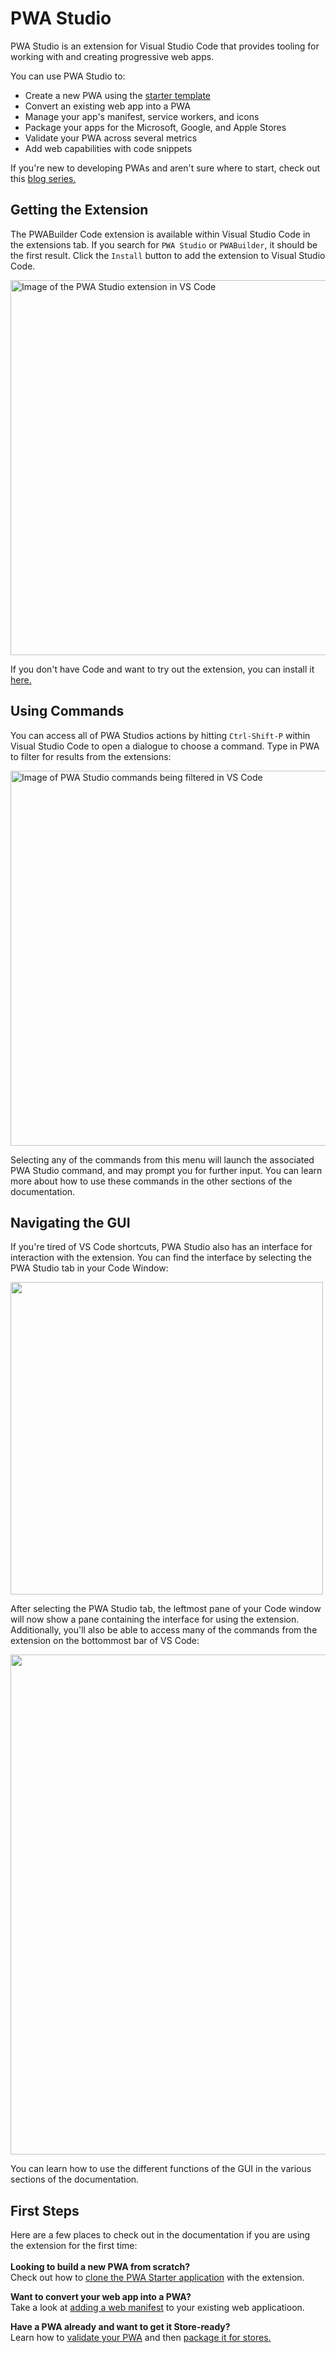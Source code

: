 # PWA Studio

PWA Studio is an extension for Visual Studio Code that provides tooling for working with and creating progressive web apps. 

You can use PWA Studio to: 

* Create a new PWA using the [starter template](https://github.com/pwa-builder/pwa-starter)
* Convert an existing web app into a PWA
* Manage your app's manifest, service workers, and icons
* Package your apps for the Microsoft, Google, and Apple Stores
* Validate your PWA across several metrics
* Add web capabilities with code snippets

If you're new to developing PWAs and aren't sure where to start, check out this [blog series.](https://microsoft.github.io/win-student-devs/#/)

## Getting the Extension
The PWABuilder Code extension is available within Visual Studio Code in the extensions tab. If you search for `PWA Studio` or `PWABuilder`, it should be the first result. 
Click the `Install` button to add the extension to Visual Studio Code.

<div class="docs-image">
    <img src="/assets/studio/quick-start/extension-marketplace.png" alt="Image of the PWA Studio extension in VS Code" width=600/>
</div>

If you don't have Code and want to try out the extension, you can install it [here.](https://code.visualstudio.com/)

## Using Commands
You can access all of PWA Studios actions by hitting `Ctrl-Shift-P` within Visual Studio Code to open a dialogue to choose a command. Type in PWA to filter for results from the extensions:

<div class="docs-image">
    <img src="/assets/studio/quick-start/filter-commands.png" alt="Image of PWA Studio commands being filtered in VS Code" width=600/>
</div>

Selecting any of the commands from this menu will launch the associated PWA Studio command, and may prompt you for further input. You can learn more about how to use these commands in the other sections of the documentation.

## Navigating the GUI

If you're tired of VS Code shortcuts, PWA Studio also has an interface for interaction with the extension. You can find the interface by selecting the PWA Studio tab in your Code Window:

<div class="docs-image">
    <img src="/assets/studio/quick-start/studio-tab.png" width=500>
</div>


After selecting the PWA Studio tab, the leftmost pane of your Code window will now show a pane containing the interface for using the extension. Additionally, you'll also be able to access many of the commands from the extension on the bottommost bar of VS Code:

<div class="docs-image">
    <img src="/assets/studio/quick-start/studio-tab-selected.png" width=800>
</div>

You can learn how to use the different functions of the GUI in the various sections of the documentation.

## First Steps

Here are a few places to check out in the documentation if you are using the extension for the first time:
<br>
<br>
**Looking to build a new PWA from scratch?**
<br>
Check out how to [clone the PWA Starter application](https://github.com/pwa-builder/pwa-studio/wiki/Create-a-New-PWA) with the extension.

**Want to convert your web app into a PWA?**
<br>
Take a look at [adding a web manifest](https://github.com/pwa-builder/pwa-studio/wiki/Convert-an-Existing-Web-App) to your existing web applicatioon.

**Have a PWA already and want to get it Store-ready?**
<br>
Learn how to [validate your PWA](https://github.com/pwa-builder/pwa-studio/wiki/Validate) and then [package it for stores.](https://github.com/pwa-builder/pwa-studio/wiki/Package)